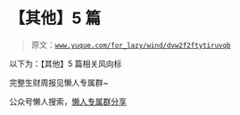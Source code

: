 # 【其他】5 篇

> 原文：[`www.yuque.com/for_lazy/wind/dvw2f2ftytiruvqb`](https://www.yuque.com/for_lazy/wind/dvw2f2ftytiruvqb)

以下为：【其他】5 篇相关风向标

完整生财周报见懒人专属群~

公众号懒人搜索，[懒人专属群分享](https://lazybook.fun/#/blog/group)
